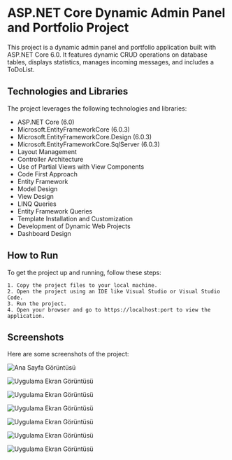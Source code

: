 # ASP.NET Core Dynamic Admin Panel and Portfolio Project

This project is a dynamic admin panel and portfolio application built with ASP.NET Core 6.0. It features dynamic CRUD operations on database tables, displays statistics, manages incoming messages, and includes a ToDoList.




## Technologies and Libraries

The project leverages the following technologies and libraries:

- ASP.NET Core (6.0)
- Microsoft.EntityFrameworkCore (6.0.3)
- Microsoft.EntityFrameworkCore.Design (6.0.3)
- Microsoft.EntityFrameworkCore.SqlServer (6.0.3)
- Layout Management
- Controller Architecture
- Use of Partial Views with View Components
- Code First Approach
- Entity Framework
- Model Design
- View Design
- LINQ Queries
- Entity Framework Queries
- Template Installation and Customization
- Development of Dynamic Web Projects
- Dashboard Design

  
## How to Run

To get the project up and running, follow these steps:

    1. Copy the project files to your local machine.
    2. Open the project using an IDE like Visual Studio or Visual Studio Code.
    3. Run the project.
    4. Open your browser and go to https://localhost:port to view the application.

    

  
## Screenshots
Here are some screenshots of the project:



![Ana Sayfa Görüntüsü](MyPortfolioUdemy1.jpeg)

![Uygulama Ekran Görüntüsü](https://i.hizliresim.com/budzplt.jpg)

![Uygulama Ekran Görüntüsü](https://i.hizliresim.com/t42ft8i.jpg)

![Uygulama Ekran Görüntüsü](https://i.hizliresim.com/lqxyq25.jpg)

![Uygulama Ekran Görüntüsü](https://i.hizliresim.com/ndksjvp.jpg)

![Uygulama Ekran Görüntüsü](https://i.hizliresim.com/qkpahaq.jpg)

![Uygulama Ekran Görüntüsü](https://i.hizliresim.com/apdaxz7.jpg)
